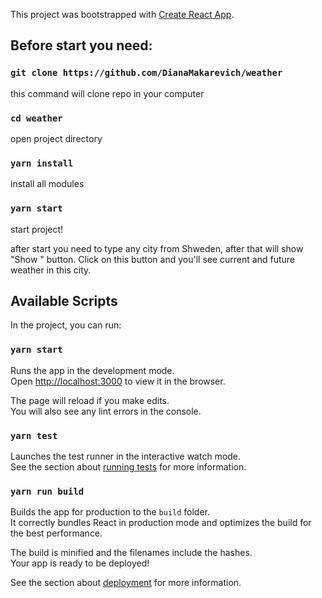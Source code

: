 This project was bootstrapped with [Create React App](https://github.com/facebook/create-react-app).
## Before start you need:

### `git clone https://github.com/DianaMakarevich/weather`
this command will clone repo in your computer

### `cd weather`
open project directory

### `yarn install`
install all modules

### `yarn start`
start project!

after start you need to type any city from Shweden, after that will show "Show " button. Click on this button and you'll see current and future weather in this city.

## Available Scripts

In the project, you can run:

### `yarn start`

Runs the app in the development mode.<br>
Open [http://localhost:3000](http://localhost:3000) to view it in the browser.

The page will reload if you make edits.<br>
You will also see any lint errors in the console.

### `yarn test`

Launches the test runner in the interactive watch mode.<br>
See the section about [running tests](https://facebook.github.io/create-react-app/docs/running-tests) for more information.

### `yarn run build`

Builds the app for production to the `build` folder.<br>
It correctly bundles React in production mode and optimizes the build for the best performance.

The build is minified and the filenames include the hashes.<br>
Your app is ready to be deployed!

See the section about [deployment](https://facebook.github.io/create-react-app/docs/deployment) for more information.

